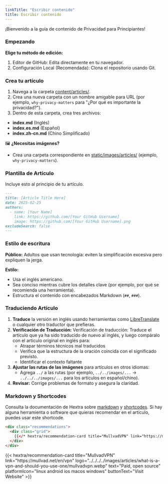 ```yaml
---
linkTitle: "Escribir contenido"
title: Escribir contenido
---
```

¡Bienvenido a la guía de contenido de Privacidad para Principiantes!

### Empezando
**Elige tu método de edición:**
1. Editor de GitHub: Edita directamente en tu navegador.
2. Configuración Local (Recomendada): Clona el repositorio usando Git.

### Crea tu artículo
1. Navega a la carpeta [content/articles/](https://github.com/beginnerprivacy/beginnerprivacy.github.io/tree/main/content/articles).
2. Crea una nueva carpeta con un nombre amigable para URL (por ejemplo, `why-privacy-matters` para "¿Por qué es importante la privacidad?").
3. Dentro de esta carpeta, crea tres archivos:
- **index.md** (Inglés)
- **index.es.md** (Español)
- **index.zh-cn.md** (Chino Simplificado)

🖼️ **¿Necesitas imágenes?**
- Crea una carpeta correspondiente en [static/images/articles/](https://github.com/beginnerprivacy/beginnerprivacy.github.io/tree/main/static/images/articles) (ejemplo, `why-privacy-matters`).

### Plantilla de Artículo
Incluye esto al principio de tu artículo.
```markdown
---
title: [Article Title Here]
date: 2025-02-25
authors:
  - name: [Your Name]
    link: https://github.com/[Your GitHub Username]
    image: https://github.com/[Your GitHub Username].png
excludeSearch: false
---
```

### Estilo de escritura
**Público:**  Adultos que usan tecnología: eviten la simplificación excesiva pero expliquen la jerga.

**Estilo:**
- Usa el inglés americano.
- Sea conciso mientras cubre los detalles clave (por ejemplo, por qué se recomienda una herramienta).
- Estructura el contenido con encabezados Markdown (`##`, `###`).

### Traduciendo Artículo
1. **Traduce** la versión en inglés usando herramientas como [LibreTranslate](https://libretranslate.com/) o cualquier otro traductor que prefieras.
2. **Verificación de Traducción:**  Verificación de traducción: Traduce el artículo que ya ha sido traducido de nuevo al inglés, y luego compáralo con el artículo original en inglés para:
    - Atrapar términos técnicos mal traducidos
    - Verifica que la estructura de la oración coincida con el significado previsto.
    - Identificar el contexto faltante
3. **Ajustar las rutas de las imágenes** para artículos en otros idiomas:
    - Agrega `../` a las rutas (por ejemplo, `../../images/...` → `../../../images/...` para los artículos en español/chino).
4. **Revisar:** Corrige problemas de formato y asegura la claridad.

### Markdown y Shortcodes
Consulta la documentación de Hextra sobre [markdown](https://imfing.github.io/hextra/docs/guide/markdown/) y [shortcodes](https://imfing.github.io/hextra/docs/guide/shortcodes/). Si hay alguna herramienta o software que quieras recomendar en el artículo, puedes usar este shortcode.
```html
<div class="recommendations">
  <div class="grid">
    {{</* hextra/recommendation-card title="MullvadVPN" link="https://mullvad.net/en/vpn" logo="../../../../images/articles/what-is-a-vpn-and-should-you-use-one/mullvadvpn.webp" text="Paid, open source" platformIcon="linux android ios macos windows" buttonText="Visit Website" */>}}
  </div>
</div>
```
<div class="recommendations">
  <div class="grid">
    {{< hextra/recommendation-card title="MullvadVPN" link="https://mullvad.net/en/vpn" logo="../../../../images/articles/what-is-a-vpn-and-should-you-use-one/mullvadvpn.webp" text="Paid, open source" platformIcon="linux android ios macos windows" buttonText="Visit Website" >}}
  </div>
</div>

